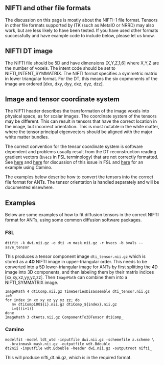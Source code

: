 ## NIFTI and other file formats

The discussion on this page is mostly about the NIFTI-1 file format. Tensors in other file formats supported by ITK (such as MetaIO or NRRD) may also work, but are less likely to have been tested. If you have used other formats successfully and have example code to include below, please let us know.


## NIFTI DT image

The NIFTI file should be 5D and have dimensions [X,Y,Z,1,6] where X,Y,Z are the number of voxels. The intent code should be set to NIFTI_INTENT_SYMMATRIX. The NIFTI format specifies a symmetric matrix in lower triangular format. For the DT, this means the six copmonents of the image are ordered [dxx, dxy, dyy, dxz, dyz, dzz]. 


## Image and tensor coordinate system

The NIFTI header describes the transformation of the image voxels into physical space, as for scalar images. The coordinate system of the tensors may be different. This can result in tensors that have the correct location in the image, but incorrect orientation. This is most notable in the white matter, where the tensor principal eigenvectors should be aligned with the major white matter bundles.

The correct convention for the tensor coordinate system is software dependent and problems usually result from the DT reconstruction reading gradient vectors (`bvecs` in FSL terminology) that are not correctly formatted. See [here](https://fsl.fmrib.ox.ac.uk/fsl/fslwiki/FDT/FAQ#What_conventions_do_the_bvecs_use.3F) and [here](https://users.fmrib.ox.ac.uk/~paulmc/fsleyes/userdoc/latest/troubleshooting.html#line-vectors-tensors-fibre-orientation-distributions-are-left-right-flipped) for discussion of this issue in FSL and [here](http://camino.cs.ucl.ac.uk/index.php?n=Tutorials.DTI) for an example using Camino.

The examples below describe how to convert the tensors into the correct file format for ANTs. The tensor orientation is handled separately and will be documented elsewhere.


## Examples

Below are some examples of how to fit diffusion tensors in the correct NIFTI format for ANTs, using some common diffusion software packages.


### FSL

```
dtifit -k dwi.nii.gz -o dti -m mask.nii.gz -r bvecs -b bvals --save_tensor
```

This produces a tensor component image `dti_tensor.nii.gz` which is stored as a **4D** NIFTI image in upper-triangular order. This needs to be converted into a 5D lower-triangular image for ANTs by first splitting the 4D image into 3D components, and then labeling them by their matrix indices [xx,xy,xz,yy,yz,zz]. Then `ImageMath` can combine them into a NIFTI_SYMMATRIX image.

```
ImageMath 4 dtiComp.nii.gz TimeSeriesDisassemble dti_tensor.nii.gz
i=0 
for index in xx xy xz yy yz zz; do
   mv dtiComp100${i}.nii.gz dtiComp_${index}.nii.gz
   i=$((i+1))
done
ImageMath 3 dtAnts.nii.gz ComponentTo3DTensor dtiComp_
```

### Camino

```
modelfit -model ldt_wtd -inputfile dwi.nii.gz -schemefile a.scheme \
  -brainmask mask.nii.gz -outputfile wdt.Bdouble
dt2nii -inputfile wdt.Bdouble -header dwi.nii.gz -outputroot nifti_
```

This will produce nifti_dt.nii.gz, which is in the required format.